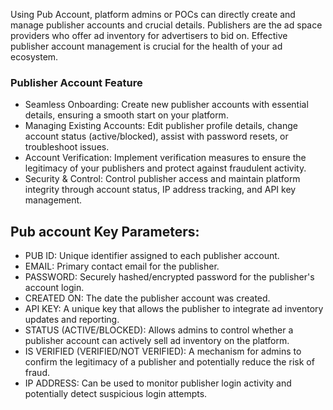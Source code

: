 Using Pub Account, platform admins or POCs can directly create and manage publisher accounts and crucial details. Publishers are the ad space providers who offer ad inventory for advertisers to bid on. Effective publisher account management is crucial for the health of your ad ecosystem.

### Publisher Account Feature

* Seamless Onboarding: Create new publisher accounts with essential details, ensuring a smooth start on your platform.
* Managing Existing Accounts: Edit publisher profile details, change account status (active/blocked), assist with password resets, or troubleshoot issues.
* Account Verification: Implement verification measures to ensure the legitimacy of your publishers and protect against fraudulent activity.
* Security & Control: Control publisher access and maintain platform integrity through account status, IP address tracking, and API key management.

## Pub account Key Parameters:

* PUB ID: Unique identifier assigned to each publisher account.
* EMAIL: Primary contact email for the publisher.
* PASSWORD: Securely hashed/encrypted password for the publisher's account login.
* CREATED ON: The date the publisher account was created.
* API KEY: A unique key that allows the publisher to integrate ad inventory updates and reporting.
* STATUS (ACTIVE/BLOCKED): Allows admins to control whether a publisher account can actively sell ad inventory on the platform.
* IS VERIFIED (VERIFIED/NOT VERIFIED): A mechanism for admins to confirm the legitimacy of a publisher and potentially reduce the risk of fraud.
* IP ADDRESS: Can be used to monitor publisher login activity and potentially detect suspicious login attempts.

